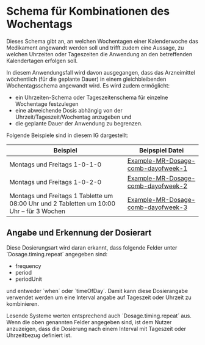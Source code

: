# Schema für Kombinationen des Wochentags

Dieses Schema gibt an, an welchen Wochentagen einer Kalenderwoche das Medikament angewandt werden soll und trifft zudem eine Aussage, zu welchen Uhrzeiten oder Tageszeiten die Anwendung an den betreffenden Kalendertagen erfolgen soll. 

In diesem Anwendungsfall wird davon ausgegangen, dass das Arzneimittel wöchentlich (für die geplante Dauer) in einem gleichbleibenden Wochentagsschema angewandt wird. Es wird zudem ermöglicht:

- ein Uhrzeiten-Schema oder Tageszeitenschema für einzelne Wochentage festzulegen 
- eine abweichende Dosis abhängig von der Uhrzeit/Tageszeit/Wochentag anzugeben und
- die geplante Dauer der Anwendung zu begrenzen. 


Folgende Beispiele sind in diesem IG dargestellt:

| Beispiel    | Beipspiel Datei |
| -------- | ------- |
| Montags und Freitags 1-0-1-0  | [Example-MR-Dosage-comb-dayofweek-1](./MedicationRequest-Example-MR-Dosage-comb-dayofweek-1.html)    |  |
| Montags und Freitags 1-0-2-0  | [Example-MR-Dosage-comb-dayofweek-2](./MedicationRequest-Example-MR-Dosage-comb-dayofweek-2.html)    |
| Montags und Freitags 1 Tablette um 08:00 Uhr und 2 Tabletten um 10:00 Uhr – für 3 Wochen  | [Example-MR-Dosage-comb-dayofweek-3](./MedicationRequest-Example-MR-Dosage-comb-dayofweek-3.html)    |

## Angabe und Erkennung der Dosierart 

Diese Dosierungsart wird daran erkannt, dass folgende Felder unter ´Dosage.timing.repeat´ angegeben sind:
- frequency
- period
- periodUnit

und entweder ´when´ oder ´timeOfDay´. Damit kann diese Dosierangabe verwendet werden um eine Interval angabe auf Tageszeit oder Uhrzeit zu kombinieren.

Lesende Systeme werten entsprechend auch ´Dosage.timing.repeat´ aus. 
Wenn die oben genannten Felder angegeben sind, ist dem Nutzer anzuzeigen, dass die Dosierung nach einem Interval mit Tageszeit oder Uhrzeitbezug definiert ist.
